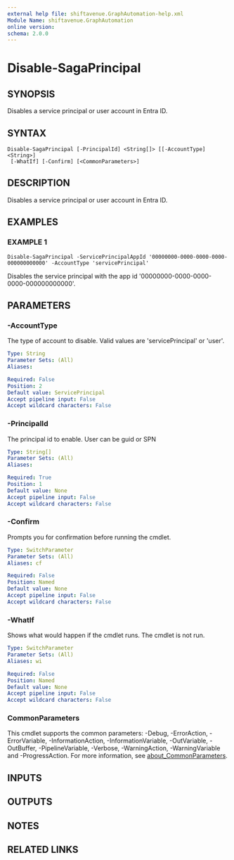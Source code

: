 ```yaml
---
external help file: shiftavenue.GraphAutomation-help.xml
Module Name: shiftavenue.GraphAutomation
online version:
schema: 2.0.0
---
```


# Disable-SagaPrincipal

## SYNOPSIS
Disables a service principal or user account in Entra ID.

## SYNTAX

```
Disable-SagaPrincipal [-PrincipalId] <String[]> [[-AccountType] <String>]
 [-WhatIf] [-Confirm] [<CommonParameters>]
```

## DESCRIPTION
Disables a service principal or user account in Entra ID.

## EXAMPLES

### EXAMPLE 1
```
Disable-SagaPrincipal -ServicePrincipalAppId '00000000-0000-0000-0000-000000000000' -AccountType 'servicePrincipal'
```

Disables the service principal with the app id '00000000-0000-0000-0000-000000000000'.

## PARAMETERS

### -AccountType
The type of account to disable.
Valid values are 'servicePrincipal' or 'user'.

```yaml
Type: String
Parameter Sets: (All)
Aliases:

Required: False
Position: 2
Default value: ServicePrincipal
Accept pipeline input: False
Accept wildcard characters: False
```

### -PrincipalId
The principal id to enable.
User can be guid or SPN

```yaml
Type: String[]
Parameter Sets: (All)
Aliases:

Required: True
Position: 1
Default value: None
Accept pipeline input: False
Accept wildcard characters: False
```


### -Confirm
Prompts you for confirmation before running the cmdlet.

```yaml
Type: SwitchParameter
Parameter Sets: (All)
Aliases: cf

Required: False
Position: Named
Default value: None
Accept pipeline input: False
Accept wildcard characters: False
```

### -WhatIf
Shows what would happen if the cmdlet runs.
The cmdlet is not run.

```yaml
Type: SwitchParameter
Parameter Sets: (All)
Aliases: wi

Required: False
Position: Named
Default value: None
Accept pipeline input: False
Accept wildcard characters: False
```

### CommonParameters
This cmdlet supports the common parameters: -Debug, -ErrorAction, -ErrorVariable, -InformationAction, -InformationVariable, -OutVariable, -OutBuffer, -PipelineVariable, -Verbose, -WarningAction, -WarningVariable and -ProgressAction. For more information, see [about_CommonParameters](http://go.microsoft.com/fwlink/?LinkID=113216).

## INPUTS

## OUTPUTS

## NOTES

## RELATED LINKS

